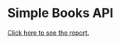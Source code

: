 # Simple Books API

<a href="https://api-testing-1.netlify.app/"> Click here to see the report. </a >
